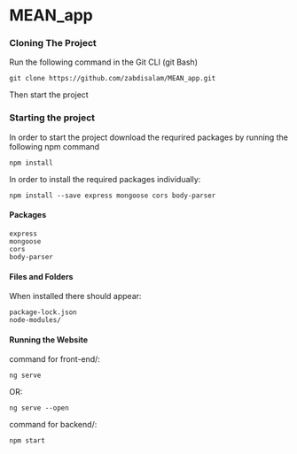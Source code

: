 # MEAN_app
### Cloning The Project
Run the following command in the Git CLI (git Bash)
``````````
git clone https://github.com/zabdisalam/MEAN_app.git
``````````
Then start the project

### Starting the project
In order to start the project download the requrired packages by running the
following npm command 
``````````
npm install
``````````
In order to install the required packages individually: 
``````````
npm install --save express mongoose cors body-parser
``````````
#### Packages
``````````
express
mongoose
cors
body-parser
``````````
#### Files and Folders
When installed there should appear: 
``````````
package-lock.json
node-modules/
``````````
#### Running the Website
command for front-end/: 
``````````
ng serve 
``````````
OR:
``````````
ng serve --open
``````````
command for backend/:
``````````
npm start
``````````
